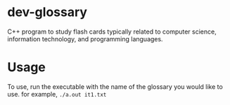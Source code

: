 # dev-glossary
C++ program to study flash cards typically related to computer science, information technology, and programming languages.

# Usage
To use, run the executable with the name of the glossary you would like to use. for example, `./a.out it1.txt`
